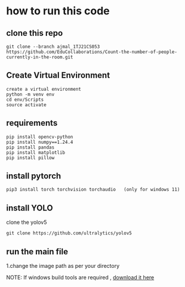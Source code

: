 # how to run this code

## clone this repo

    git clone --branch ajmal_1TJ21CS053 https://github.com/EduCollaborations/Count-the-number-of-people-currently-in-the-room.git

## Create Virtual Environment

    create a virtual environment
    python -m venv env
    cd env/Scripts
    source activate

## requirements

    pip install opencv-python
    pip install numpy==1.24.4
    pip install pandas
    pip install matplotlib
    pip install pillow

## install pytorch
    pip3 install torch torchvision torchaudio   (only for windows 11)
## install YOLO

clone the yolov5

    git clone https://github.com/ultralytics/yolov5

## run the main file

1.change the image path as per your directory

NOTE: If windows build tools are required , [download it here](https://visualstudio.microsoft.com/downloads/?q=build+tools)
